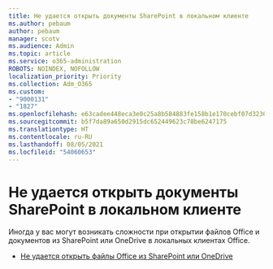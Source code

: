 ```yaml
---
title: Не удается открыть документы SharePoint в локальном клиенте
ms.author: pebaum
author: pebaum
manager: scotv
ms.audience: Admin
ms.topic: article
ms.service: o365-administration
ROBOTS: NOINDEX, NOFOLLOW
localization_priority: Priority
ms.collection: Adm_O365
ms.custom:
- "9000131"
- "1827"
ms.openlocfilehash: e63cadee448eca3e0c25a8b584883fe158b1e170cebf07d32301ac9cede51ab2
ms.sourcegitcommit: b5f7da89a650d2915dc652449623c78be6247175
ms.translationtype: HT
ms.contentlocale: ru-RU
ms.lasthandoff: 08/05/2021
ms.locfileid: "54060653"
---
```

# <a name="unable-to-open-sharepoint-documents-in-local-client"></a>Не удается открыть документы SharePoint в локальном клиенте

Иногда у вас могут возникать сложности при открытии файлов Office и документов из SharePoint или OneDrive в локальных клиентах Office.

- [Не удается открыть файлы Office из SharePoint или OneDrive](https://docs.microsoft.com/sharepoint/troubleshoot/administration/cant-open-office-files)

